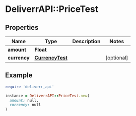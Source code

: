 # DeliverrAPI::PriceTest

## Properties

| Name | Type | Description | Notes |
| ---- | ---- | ----------- | ----- |
| **amount** | **Float** |  |  |
| **currency** | [**CurrencyTest**](CurrencyTest.md) |  | [optional] |

## Example

```ruby
require 'deliverr_api'

instance = DeliverrAPI::PriceTest.new(
  amount: null,
  currency: null
)
```

